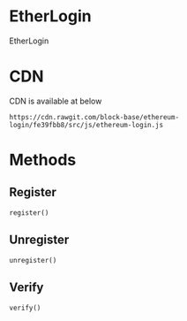 # EtherLogin
EtherLogin

# CDN
CDN is available at below
```
https://cdn.rawgit.com/block-base/ethereum-login/fe39fbb8/src/js/ethereum-login.js
``` 

# Methods
## Register
```
register()
``` 
## Unregister
```
unregister()
``` 
## Verify
```
verify()
``` 
